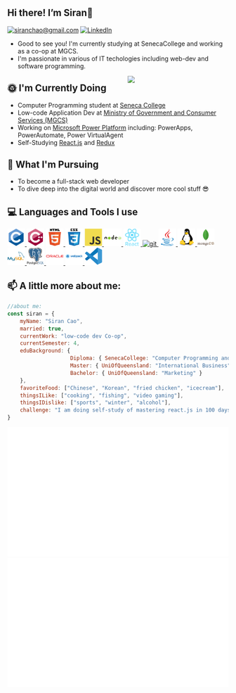 ## Hi there! I’m Siran👋
<a href="mailto:siranchao@gmail.com">![siranchao@gmail.com](https://img.shields.io/badge/Gmail-D14836?style=for-the-badge&logo=gmail&logoColor=white)</a> <a href="https://www.linkedin.com/in/siran-chao/">![LinkedIn](https://img.shields.io/badge/LinkedIn-0077B5?style=for-the-badge&logo=linkedin&logoColor=white)</a>

- Good to see you! I'm currently studying at SenecaCollege and working as a co-op at MGCS.
- I'm passionate in various of IT techologies including web-dev and software programming.

<img align='right' src="https://res.cloudinary.com/siran-chao/image/upload/v1651520807/867c2dc081441211de96cb38285ff09_qijz0q.png" width="230">


## 🌞 I'm Currently Doing
- Computer Programming student at <a href="https://www.senecacollege.ca/home.html">Seneca College</a>
- Low-code Application Dev at <a href="https://www.ontario.ca/page/ministry-government-and-consumer-services">Ministry of Government and Consumer Services (MGCS)</a>
- Working on <a href="https://powerplatform.microsoft.com/en-ca/">Microsoft Power Platform</a> including: PowerApps, PowerAutomate, Power VirtualAgent
- Self-Studying <a href="https://reactjs.org/docs/getting-started.html">React.js</a> and <a href="https://redux.js.org/">Redux</a>

## 🌈 What I'm Pursuing
- To become a full-stack web developer
- To dive deep into the digital world and discover more cool stuff 😎


## 💻 Languages and Tools I use
<p align="left"> 
<a href="https://www.w3schools.com/cpp/" target="_blank"> <img src="https://raw.githubusercontent.com/devicons/devicon/1119b9f84c0290e0f0b38982099a2bd027a48bf1/icons/c/c-original.svg" alt="c" width="40" height="40"/> 
<a href="https://www.w3schools.com/cpp/" target="_blank"> <img src="https://raw.githubusercontent.com/devicons/devicon/master/icons/cplusplus/cplusplus-original.svg" alt="cplusplus" width="40" height="40"/></a> 
<a href="https://www.w3schools.com/html/" target="_blank"> <img src="https://raw.githubusercontent.com/devicons/devicon/1119b9f84c0290e0f0b38982099a2bd027a48bf1/icons/html5/html5-original-wordmark.svg" alt="html" width="40" height="40"/> </a> 
<a href="https://www.w3schools.com/css/" target="_blank"> <img src="https://raw.githubusercontent.com/devicons/devicon/master/icons/css3/css3-original-wordmark.svg" alt="css3" width="40" height="40"/> </a> 
<a href="https://developer.mozilla.org/en-US/docs/Web/JavaScript" target="_blank"> <img src="https://raw.githubusercontent.com/devicons/devicon/master/icons/javascript/javascript-original.svg" alt="javascript" width="40" height="40"/> </a> 
<a href="https://nodejs.org" target="_blank"> <img src="https://raw.githubusercontent.com/devicons/devicon/master/icons/nodejs/nodejs-original-wordmark.svg" alt="nodejs" width="40" height="40"/> </a> 
<a href="https://reactjs.org/" target="_blank"> <img src="https://raw.githubusercontent.com/devicons/devicon/master/icons/react/react-original-wordmark.svg" alt="react" width="40" height="40"/> </a> 
<a href="https://git-scm.com/" target="_blank"> <img src="https://www.vectorlogo.zone/logos/git-scm/git-scm-icon.svg" alt="git" width="40" height="40"/> </a> 
<a href="https://www.java.com" target="_blank"> <img src="https://raw.githubusercontent.com/devicons/devicon/master/icons/java/java-original.svg" alt="java" width="40" height="40"/> </a> 
<a href="https://www.linux.org/" target="_blank"> <img src="https://raw.githubusercontent.com/devicons/devicon/master/icons/linux/linux-original.svg" alt="linux" width="40" height="40"/> </a> <a href="https://www.mongodb.com/" target="_blank"> <img src="https://raw.githubusercontent.com/devicons/devicon/master/icons/mongodb/mongodb-original-wordmark.svg" alt="mongodb" width="40" height="40"/> </a> 
<a href="https://www.mysql.com/" target="_blank"> <img src="https://raw.githubusercontent.com/devicons/devicon/master/icons/mysql/mysql-original-wordmark.svg" alt="mysql" width="40" height="40"/> </a> 
<a href="https://www.postgresql.org" target="_blank"> <img src="https://raw.githubusercontent.com/devicons/devicon/master/icons/postgresql/postgresql-original-wordmark.svg" alt="postgresql" width="40" height="40"/> </a> 
<a href="https://www.oracle.com/ca-en/database/technologies/appdev/sqldeveloper-landing.html" target="_blank"> <img src="https://raw.githubusercontent.com/devicons/devicon/1119b9f84c0290e0f0b38982099a2bd027a48bf1/icons/oracle/oracle-original.svg" alt="oracle" width="40" height="40"/> </a> 
<a href="https://webpack.js.org" target="_blank"> <img src="https://raw.githubusercontent.com/devicons/devicon/d00d0969292a6569d45b06d3f350f463a0107b0d/icons/webpack/webpack-original-wordmark.svg" alt="webpack" width="40" height="40"/> </a>
<a href="https://code.visualstudio.com/" target="_blank"> <img src="https://raw.githubusercontent.com/devicons/devicon/1119b9f84c0290e0f0b38982099a2bd027a48bf1/icons/vscode/vscode-original.svg" alt="vs" width="40" height="40"/> </a> </p>


## 📫 A little more about me:
```javascript
//about me:
const siran = {
    myName: "Siran Cao",
    married: true,
    currentWork: "low-code dev Co-op",
    currentSemester: 4,
    eduBackground: {
                    Diploma: { SenecaCollege: "Computer Programming and Analsis" },
                    Master: { UniOfQueensland: "International Business" },
                    Bachelor: { UniOfQueensland: "Marketing" }
    },
    favoriteFood: ["Chinese", "Korean", "fried chicken", "icecream"],
    thingsILike: ["cooking", "fishing", "video gaming"],
    thingsIDislike: ["sports", "winter", "alcohol"],
    challenge: "I am doing self-study of mastering react.js in 100 days!"
}
```
    

![](https://raw.githubusercontent.com/siranchao/github-stats-transparent/output/generated/overview.svg)
![](https://raw.githubusercontent.com/siranchao/github-stats-transparent/output/generated/languages.svg)



<!---
siranchao/siranchao is a ✨ special ✨ repository because its `README.md` (this file) appears on your GitHub profile.
You can click the Preview link to take a look at your changes.
--->
